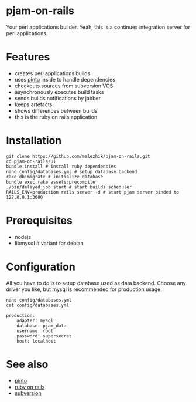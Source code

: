 # pjam-on-rails

Your perl applications builder. Yeah, this is a continues integration server for perl applications.

# Features
* creates perl applications builds 
* uses [pinto](https://github.com/thaljef/Pinto) inside to handle dependencies
* checkouts sources from subversion VCS 
* asynchronously executes build tasks
* sends builds notifications by jabber
* keeps artefacts
* shows differences between builds
* this is the ruby on rails application

# Installation

    git clone https://github.com/melezhik/pjam-on-rails.git
    cd pjam-on-rails/ui
    bundle install # install ruby dependencies
    nano config/databases.yml # setup database backend 
    rake db:migrate # initialize database
    bundle exec rake assets:precompile
    ./bin/delayed_job start # start builds scheduler  
    RAILS_ENV=production rails server -d # start pjam server binded to 127.0.0.1:3000
  
# Prerequisites
- nodejs
- libmysql # variant for debian

# Configuration
All you have to do is to setup database used as data backend. Choose any driver you like, but mysql is recommended for production usage:

    nano config/databases.yml
    cat config/databases.yml
    
    production:
        adapter: mysql
        database: pjam_data
        username: root
        password: supersecret
        host: localhost
    

# See also
- [pinto](https://github.com/thaljef/Pinto)
- [ruby on rails](http://rubyonrails.org)
- [subversion](http://subversion.tigris.org)
